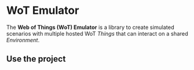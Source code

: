 # WoT Emulator

The **Web of Things (WoT) Emulator** is a library to create simulated scenarios with multiple hosted WoT *Things* that can interact on a shared *Environment*.

## Use the project
